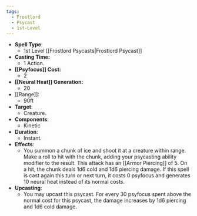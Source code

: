 ```yaml
---
tags:
  - Frostlord
  - Psycast
  - 1st-Level
---
```

- **Spell Type**:
	- 1st Level [[Frostlord Psycasts|Frostlord Psycast]]
- **Casting Time:**
	- 1 Action.
- **[[Psyfocus]] Cost:**
	- 2
- **[[Neural Heat]] Generation:**
	- 20
- [[Range]]:
	- 90ft
- **Target**:
	- Creature.
- **Components**:
	- Kinetic
- **Duration**:
	- Instant.
- **Effects**:
	- You summon a chunk of ice and shoot it at a creature within range. Make a roll to hit with the chunk, adding your psycasting ability modifier to the result. This attack has an [[Armor Piercing]] of 5. On a hit, the chunk deals 1d6 cold and 1d6 piercing damage. If this spell is cast again this turn or next turn, it costs 0 psyfocus and generates 10 neural heat instead of its normal costs.
- **Upcasting**:
	- You may upcast this psycast. For every 30 psyfocus spent above the normal cost for this psycast, the damage increases by 1d6 piercing and 1d6 cold damage.